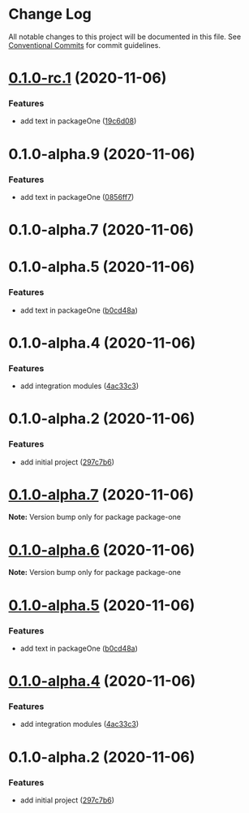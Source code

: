 # Change Log

All notable changes to this project will be documented in this file.
See [Conventional Commits](https://conventionalcommits.org) for commit guidelines.

# [0.1.0-rc.1](https://github.com/ltsfran/example-lerna/compare/package-one@0.1.0-alpha.11...package-one@0.1.0-rc.1) (2020-11-06)


### Features

* add text in packageOne ([19c6d08](https://github.com/ltsfran/example-lerna/commit/19c6d0896fe08879804f62724d53ad4db0071791))





# 0.1.0-alpha.9 (2020-11-06)


### Features

* add text in packageOne ([0856ff7](https://github.com/ltsfran/example-lerna/commit/0856ff71479859cd4aa6418a565f3004e639dd07))



# 0.1.0-alpha.7 (2020-11-06)



# 0.1.0-alpha.5 (2020-11-06)


### Features

* add text in packageOne ([b0cd48a](https://github.com/ltsfran/example-lerna/commit/b0cd48a896f16b5683b214d8a8f48613c0523896))



# 0.1.0-alpha.4 (2020-11-06)


### Features

* add integration modules ([4ac33c3](https://github.com/ltsfran/example-lerna/commit/4ac33c3eb1a3432a5281bb61a868502ce87f5014))



# 0.1.0-alpha.2 (2020-11-06)


### Features

* add initial project ([297c7b6](https://github.com/ltsfran/example-lerna/commit/297c7b6a792237ae891dd7b83cb496e1d997b51c))





# [0.1.0-alpha.7](https://github.com/ltsfran/example-lerna/compare/v0.1.0-alpha.5...v0.1.0-alpha.7) (2020-11-06)

**Note:** Version bump only for package package-one





# [0.1.0-alpha.6](https://github.com/ltsfran/example-lerna/compare/v0.1.0-alpha.5...v0.1.0-alpha.6) (2020-11-06)

**Note:** Version bump only for package package-one





# [0.1.0-alpha.5](https://github.com/ltsfran/example-lerna/compare/v0.1.0-alpha.4...v0.1.0-alpha.5) (2020-11-06)


### Features

* add text in packageOne ([b0cd48a](https://github.com/ltsfran/example-lerna/commit/b0cd48a896f16b5683b214d8a8f48613c0523896))





# [0.1.0-alpha.4](https://github.com/ltsfran/example-lerna/compare/v0.1.0-alpha.3...v0.1.0-alpha.4) (2020-11-06)


### Features

* add integration modules ([4ac33c3](https://github.com/ltsfran/example-lerna/commit/4ac33c3eb1a3432a5281bb61a868502ce87f5014))





# 0.1.0-alpha.2 (2020-11-06)


### Features

* add initial project ([297c7b6](https://github.com/ltsfran/example-lerna/commit/297c7b6a792237ae891dd7b83cb496e1d997b51c))
